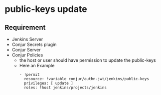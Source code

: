 # public-keys update #
## Requirement
+ Jenkins Server
+ Conjur Secrets plugin
+ Conjur Server
+ Conjur Policies
  * the host or user should have permission to update the public-keys
  * Here an Example
    ```
    - !permit
      resource: !variable conjur/authn-jwt/jenkins/public-keys
      privileges: [ update ]
      roles: !host jenkins/projects/jenkins
    ```
